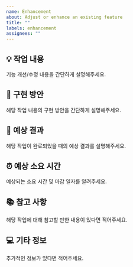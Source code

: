 ```yaml
---
name: Enhancement
about: Adjust or enhance an existing feature
title: ""
labels: enhancement
assignees: ""
---
```


## 💡 작업 내용

기능 개선/수정 내용을 간단하게 설명해주세요.

## 🚀 구현 방안

해당 작업 내용의 구현 방안을 간단하게 설명해주세요.

## 🎉 예상 결과

해당 작업이 완료되었을 때의 예상 결과를 설명해주세요.

## ⏰ 예상 소요 시간

예상되는 소요 시간 및 마감 일자를 알려주세요.

## 📚 참고 사항

해당 작업에 대해 참고할 만한 내용이 있다면 적어주세요.

## 💻 기타 정보

추가적인 정보가 있다면 적어주세요.
